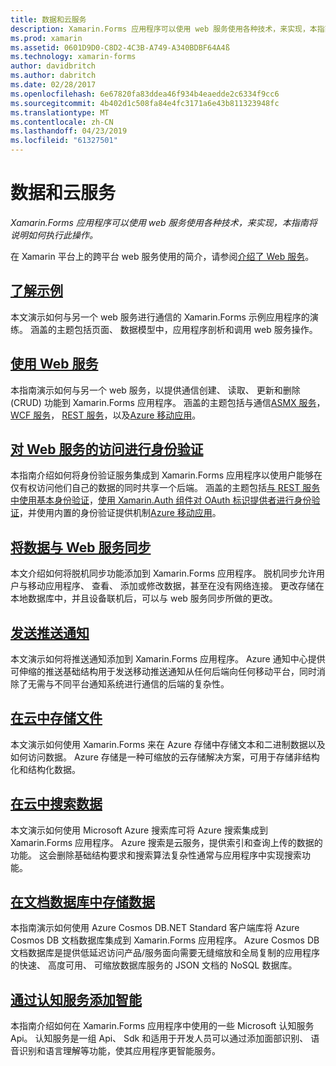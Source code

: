 ```yaml
---
title: 数据和云服务
description: Xamarin.Forms 应用程序可以使用 web 服务使用各种技术，来实现，本指南将说明如何执行此操作。
ms.prod: xamarin
ms.assetid: 0601D9D0-C8D2-4C3B-A749-A340BDBF64A4ß
ms.technology: xamarin-forms
author: davidbritch
ms.author: dabritch
ms.date: 02/28/2017
ms.openlocfilehash: 6e67820fa83ddea46f934b4eaedde2c6334f9cc6
ms.sourcegitcommit: 4b402d1c508fa84e4fc3171a6e43b811323948fc
ms.translationtype: MT
ms.contentlocale: zh-CN
ms.lasthandoff: 04/23/2019
ms.locfileid: "61327501"
---
```

# <a name="data--cloud-services"></a>数据和云服务

_Xamarin.Forms 应用程序可以使用 web 服务使用各种技术，来实现，本指南将说明如何执行此操作。_

在 Xamarin 平台上的跨平台 web 服务使用的简介，请参阅[介绍了 Web 服务](~/cross-platform/data-cloud/web-services/index.md)。

## <a name="understanding-the-samplexamarin-formsdata-cloudwalkthroughmd"></a>[了解示例](~/xamarin-forms/data-cloud/walkthrough.md)

本文演示如何与另一个 web 服务进行通信的 Xamarin.Forms 示例应用程序的演练。 涵盖的主题包括页面、 数据模型中，应用程序剖析和调用 web 服务操作。

## <a name="consuming-web-servicesxamarin-formsdata-cloudconsumingindexmd"></a>[使用 Web 服务](~/xamarin-forms/data-cloud/consuming/index.md)

本指南演示如何与另一个 web 服务，以提供通信创建、 读取、 更新和删除 (CRUD) 功能到 Xamarin.Forms 应用程序。 涵盖的主题包括与通信[ASMX 服务](consuming/asmx.md)， [WCF 服务](consuming/wcf.md)， [REST 服务](consuming/rest.md)，以及[Azure 移动应用](consuming/azure.md)。

## <a name="authenticating-access-to-web-servicesxamarin-formsdata-cloudauthenticationindexmd"></a>[对 Web 服务的访问进行身份验证](~/xamarin-forms/data-cloud/authentication/index.md)

本指南介绍如何将身份验证服务集成到 Xamarin.Forms 应用程序以使用户能够在仅有权访问他们自己的数据的同时共享一个后端。 涵盖的主题包括[与 REST 服务中使用基本身份验证](authentication/rest.md)，[使用 Xamarin.Auth 组件对 OAuth 标识提供者进行身份验证](authentication/oauth.md)，并使用内置的身份验证提供机制[Azure 移动应用](authentication/azure.md)。

## <a name="synchronizing-data-with-web-servicessyncindexmd"></a>[将数据与 Web 服务同步](sync/index.md)

本文介绍如何将脱机同步功能添加到 Xamarin.Forms 应用程序。 脱机同步允许用户与移动应用程序、 查看、 添加或修改数据，甚至在没有网络连接。 更改存储在本地数据库中，并且设备联机后，可以与 web 服务同步所做的更改。

## <a name="sending-push-notificationspush-notificationsindexmd"></a>[发送推送通知](push-notifications/index.md)

本文演示如何将推送通知添加到 Xamarin.Forms 应用程序。 Azure 通知中心提供可伸缩的推送基础结构用于发送移动推送通知从任何后端向任何移动平台，同时消除了无需与不同平台通知系统进行通信的后端的复杂性。

## <a name="storing-files-in-the-cloudstorageindexmd"></a>[在云中存储文件](storage/index.md)

本文演示如何使用 Xamarin.Forms 来在 Azure 存储中存储文本和二进制数据以及如何访问数据。 Azure 存储是一种可缩放的云存储解决方案，可用于存储非结构化和结构化数据。

## <a name="searching-data-in-the-cloudsearchindexmd"></a>[在云中搜索数据](search/index.md)

本文演示如何使用 Microsoft Azure 搜索库可将 Azure 搜索集成到 Xamarin.Forms 应用程序。 Azure 搜索是云服务，提供索引和查询上传的数据的功能。 这会删除基础结构要求和搜索算法复杂性通常与应用程序中实现搜索功能。

## <a name="storing-data-in-a-document-databasecosmosdbindexmd"></a>[在文档数据库中存储数据](cosmosdb/index.md)

本指南演示如何使用 Azure Cosmos DB.NET Standard 客户端库将 Azure Cosmos DB 文档数据库集成到 Xamarin.Forms 应用程序。 Azure Cosmos DB 文档数据库是提供低延迟访问产品/服务面向需要无缝缩放和全局复制的应用程序的快速、 高度可用、 可缩放数据库服务的 JSON 文档的 NoSQL 数据库。

## <a name="adding-intelligence-with-cognitive-servicescognitive-servicesindexmd"></a>[通过认知服务添加智能](cognitive-services/index.md)

本指南介绍如何在 Xamarin.Forms 应用程序中使用的一些 Microsoft 认知服务 Api。 认知服务是一组 Api、 Sdk 和适用于开发人员可以通过添加面部识别、 语音识别和语言理解等功能，使其应用程序更智能服务。
